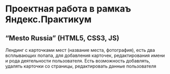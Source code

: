 # Проектная работа в рамкаъ Яндекс.Практикум
##  “Mesto Russia” (HTML5, CSS3, JS)  
  Лендинг с карточками мест (название места, фотография), есть два всплывающих попапа, для добавления карточек,
редактирования имени и рода деятельности пользователя. Есть возможность добавлять, удалять карточки со страницы, редактировать данные пользователя 
